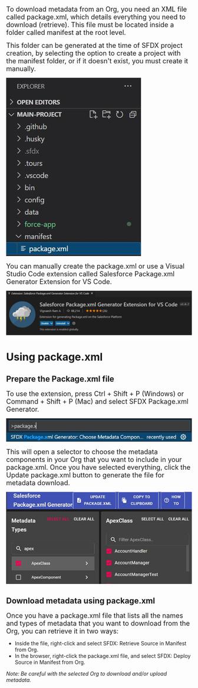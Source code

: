 
<FONT SIZE=4>To download metadata from an Org, you need an XML file called package.xml, which details everything you need to download (retrieve). This file must be located inside a folder called manifest at the root level.

This folder can be generated at the time of SFDX project creation, by selecting the option to create a project with the manifest folder, or if it doesn't exist, you must create it manually.</font>

![Manifest Folder](.imgs/image17.jpg)

<FONT SIZE=4>You can manually create the package.xml or use a Visual Studio Code extension called Salesforce Package.xml Generator Extension for VS Code.</font>

![Extension](.imgs/image14.jpg)

# Using package.xml

## Prepare the Package.xml file

<FONT SIZE=4>To use the extension, press Ctrl + Shift + P (Windows) or Command + Shift + P (Mac) and select SFDX Package.xml Generator.</font>

![Extension Package](.imgs/image15.jpg)

<FONT SIZE=4>This will open a selector to choose the metadata components in your Org that you want to include in your package.xml. Once you have selected everything, click the Update package.xml button to generate the file for metadata download.</font>

![Metadata](.imgs/image16.jpg)

## Download metadata using package.xml

<FONT SIZE=4>Once you have a package.xml file that lists all the names and types of metadata that you want to download from the Org, you can retrieve it in two ways:</font>

- Inside the file, right-click and select SFDX: Retrieve Source in Manifest from Org.
- In the browser, right-click the package.xml file, and select SFDX: Deploy Source in Manifest from Org.

*Note: Be careful with the selected Org to download and/or upload metadata.*
